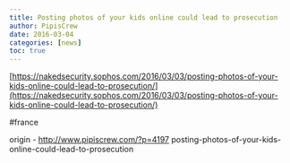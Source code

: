 ```yaml
---
title: Posting photos of your kids online could lead to prosecution
author: PipisCrew
date: 2016-03-04
categories: [news]
toc: true
---
```


[https://nakedsecurity.sophos.com/2016/03/03/posting-photos-of-your-kids-online-could-lead-to-prosecution/](https://nakedsecurity.sophos.com/2016/03/03/posting-photos-of-your-kids-online-could-lead-to-prosecution/)

#france

origin - http://www.pipiscrew.com/?p=4197 posting-photos-of-your-kids-online-could-lead-to-prosecution